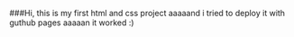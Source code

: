 ###Hi, this is my first html and css project aaaaand i tried to deploy it with guthub pages aaaaan it worked :)